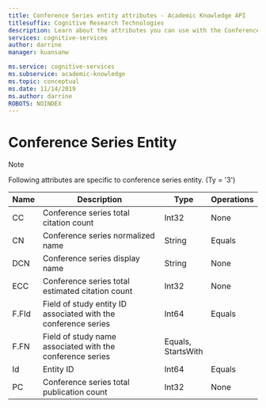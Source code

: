 ```yaml
---
title: Conference Series entity attributes - Academic Knowledge API
titlesuffix: Cognitive Research Technologies
description: Learn about the attributes you can use with the Conference Series entity.
services: cognitive-services
author: darrine
manager: kuansanw

ms.service: cognitive-services
ms.subservice: academic-knowledge
ms.topic: conceptual
ms.date: 11/14/2019
ms.author: darrine
ROBOTS: NOINDEX
---
```


# Conference Series Entity

> [!NOTE]
> Following attributes are specific to conference series entity. (Ty = '3')

Name | Description | Type | Operations
--- | --- | --- | ---
CC		|Conference series total citation count			|Int32		|None  
CN		|Conference series normalized name		|String		|Equals
DCN		|Conference series display name 		|String		|None
ECC		|Conference series total estimated citation count	|Int32		|None
F.FId	|Field of study entity ID associated with the conference series |Int64 	| Equals
F.FN	|Field of study name associated with the conference series 	| Equals,<br/>StartsWith
Id		|Entity ID								|Int64		|Equals
PC    |Conference series total publication count |Int32 | None
